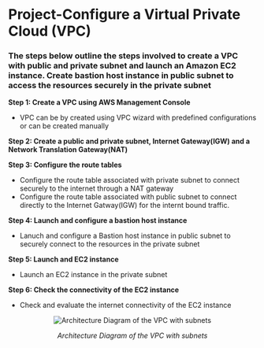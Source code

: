 # Project-Configure a Virtual Private Cloud (VPC)

### The steps below outline the steps involved to create a VPC with public and private subnet and launch an Amazon EC2 instance. Create bastion host instance in public subnet to access the resources securely in the private subnet

**Step 1: Create a VPC using AWS Management Console** 

- VPC can be by created using VPC wizard with predefined configurations or can be created manually

**Step 2: Create a public and private subnet, Internet Gateway(IGW) and a Network Translation Gateway(NAT)**

**Step 3: Configure the route tables**

- Configure the route table associated with private subnet to connect securely to the internet through a NAT gateway
- Configure the route table associated with public subnet to connect directly to the Internet Gatway(IGW) for the internt bound traffic.

**Step 4: Launch and configure a bastion host instance**

- Lanuch and configure a Bastion host instance in public subnet to securely connect to the resources in the private subnet

**Step 5: Launch and EC2 instance**

- Launch an EC2 instance in the private subnet

**Step 6: Check the connectivity of the EC2 instance**

- Check and evaluate the internet connectivity of the EC2 instance

<p align="center">
  <img src="https://user-images.githubusercontent.com/15687491/155752219-eeec5b21-61a8-4e97-9de1-dc4f2765a31a.png" alt="Architecture Diagram of the VPC with subnets"/></p>
<p align="center"> 
  <em>Architecture Diagram of the VPC with subnets</em>
</p>
